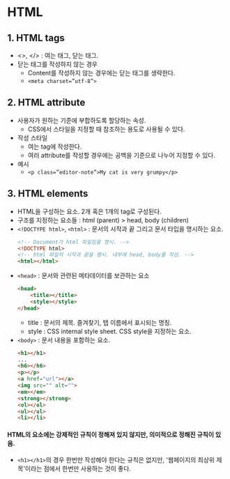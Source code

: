 # HTML
## 1. HTML tags
- <>, </> : 여는 태그, 닫는 태그.
- 닫는 태그를 작성하지 않는 경우
  - Content를 작성하지 않는 경우에는 닫는 태그를 생략한다.
  - `<meta charset=”utf-8”>`

## 2. HTML attribute
- 사용자가 원하는 기준에 부합하도록 할당하는 속성.
  - CSS에서 스타일을 지정할 때 참조하는 용도로 사용될 수 있다.
- 작성 스타일
  - 여는 tag에 작성한다.
  - 여러 attribute를 작성할 경우에는 공백을 기준으로 나누어 지정할 수 있다.
- 예시
  - `<p class=”editor-note”>My cat is very grumpy</p>`

## 3. HTML elements
- HTML을 구성하는 요소. 2개 혹은 1개의 tag로 구성된다.
- 구조를 지정하는 요소들 : html (parent) > head, body (children)
- `<!DOCTYPE html>`, `<html>` : 문서의 시작과 끝 그리고 문서 타입을 명시하는 요소.
    ```HTML
    <!-- Document가 html 파일임을 명시. -->
    <!DOCTYPE html> 
    <!-- html 파일의 시작과 끝을 명시. 내부에 head, body를 작성. -->
    <html></html>
    ```
- `<head>` : 문서와 관련된 메타데이터를 보관하는 요소
    ```HTML
    <head>
        <title></title>
        <style></style>
    </head>
    ```
  - title : 문서의 제목. 즐겨찾기, 탭 이름에서 표시되는 명칭.
  - style : CSS internal style sheet. CSS style을 지정하는 요소.
- `<body>` : 문서 내용을 포함하는 요소.
    ```HTML
    <h1></h1>
    ...
    <h6></h6>
    <p></p>
    <a href="url"></a>
    <img src="" alt="">
    <em></em>
    <strong></strong>
    <ol></ol>
    <ul></ul>
    <li></li>
    ```
#### **HTML의 요소에는 강제적인 규칙이 정해져 있지 않지만, 의미적으로 정해진 규칙이 있음.**
  - `<h1></h1>`의 경우 한번만 작성해야 한다는 규칙은 없지만, '웹페이지의 최상위 제목'이라는 점에서 한번만 사용하는 것이 좋다.


